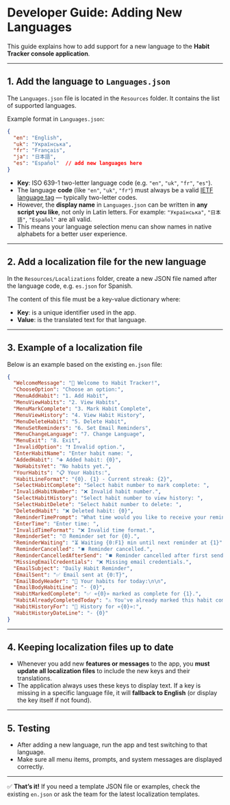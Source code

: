 # Developer Guide: Adding New Languages

This guide explains how to add support for a new language to the **Habit Tracker console application**.

---

## 1. Add the language to `Languages.json`

The `Languages.json` file is located in the `Resources` folder.
It contains the list of supported languages.

Example format in `Languages.json`:

```json
{
  "en": "English",
  "uk": "Українська",
  "fr": "Français",
  "ja": "日本語",
  "es": "Español"  // add new languages here
}
```

* **Key**: ISO 639-1 two-letter language code (e.g. `"en"`, `"uk"`, `"fr"`, `"es"`).
* The language **code** (like `"en"`, `"uk"`, `"fr"`) must always be a valid [IETF language tag](https://en.wikipedia.org/wiki/IETF_language_tag) — typically two-letter codes.
* However, the **display name** in `Languages.json` can be written in **any script you like**, not only in Latin letters.
  For example: `"Українська"`, `"日本語"`, `"Español"` are all valid.
* This means your language selection menu can show names in native alphabets for a better user experience.

---

## 2. Add a localization file for the new language

In the `Resources/Localizations` folder, create a new JSON file named after the language code, e.g. `es.json` for Spanish.

The content of this file must be a key-value dictionary where:

* **Key**: is a unique identifier used in the app.
* **Value**: is the translated text for that language.

---

## 3. Example of a localization file

Below is an example based on the existing `en.json` file:

```json
{
  "WelcomeMessage": "📅 Welcome to Habit Tracker!",
  "ChooseOption": "Choose an option:",
  "MenuAddHabit": "1. Add Habit",
  "MenuViewHabits": "2. View Habits",
  "MenuMarkComplete": "3. Mark Habit Complete",
  "MenuViewHistory": "4. View Habit History",
  "MenuDeleteHabit": "5. Delete Habit",
  "MenuSetReminders": "6. Set Email Reminders",
  "MenuChangeLanguage": "7. Change Language",
  "MenuExit": "8. Exit",
  "InvalidOption": "❗ Invalid option.",
  "EnterHabitName": "Enter habit name: ",
  "AddedHabit": "➕ Added habit: {0}",
  "NoHabitsYet": "No habits yet.",
  "YourHabits": "📋 Your Habits:",
  "HabitLineFormat": "{0}. {1} - Current streak: {2}",
  "SelectHabitComplete": "Select habit number to mark complete: ",
  "InvalidHabitNumber": "❌ Invalid habit number.",
  "SelectHabitHistory": "Select habit number to view history: ",
  "SelectHabitDelete": "Select habit number to delete: ",
  "DeletedHabit": "❌ Deleted habit: {0}",
  "ReminderTimePrompt": "What time would you like to receive your reminder? \nMust set it in HH:mm format.",
  "EnterTime": "Enter time: ",
  "InvalidTimeFormat": "❌ Invalid time format.",
  "ReminderSet": "⏰ Reminder set for {0}.",
  "ReminderWaiting": "⏳ Waiting {0:F1} min until next reminder at {1}",
  "ReminderCancelled": "⏹️ Reminder cancelled.",
  "ReminderCancelledAfterSend": "⏹️ Reminder cancelled after first send.",
  "MissingEmailCredentials": "❌ Missing email credentials.",
  "EmailSubject": "Daily Habit Reminder",
  "EmailSent": "✅ Email sent at {0:T}",
  "EmailBodyHeader": "📌 Your habits for today:\n\n",
  "EmailBodyHabitLine": "- {0}",
  "HabitMarkedComplete": "✅ «{0}» marked as complete for {1}.",
  "HabitAlreadyCompletedToday": "⚠️ You've already marked this habit complete today.",
  "HabitHistoryFor": "📅 History for «{0}»:",
  "HabitHistoryDateLine": "- {0}"
}
```

---

## 4. Keeping localization files up to date

* Whenever you add new **features or messages** to the app, you **must update all localization files** to include the new keys and their translations.
* The application always uses these keys to display text.
  If a key is missing in a specific language file, it will **fallback to English** (or display the key itself if not found).

---

## 5. Testing

* After adding a new language, run the app and test switching to that language.
* Make sure all menu items, prompts, and system messages are displayed correctly.

---

✅ **That’s it!**
If you need a template JSON file or examples, check the existing `en.json` or ask the team for the latest localization templates.
